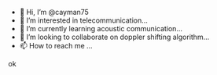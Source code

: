 - 👋 Hi, I’m @cayman75
- 👀 I’m interested in telecommunication...
- 🌱 I’m currently learning acoustic communication...
- 💞️ I’m looking to collaborate on doppler shifting algorithm...
- 📫 How to reach me ...

<!---
cayman75/cayman75 is a ✨ special ✨ repository because its `README.md` (this file) appears on your GitHub profile.
You can click the Preview link to take a look at your changes.
---> ok


